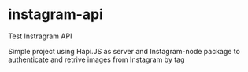 # instagram-api
Test Instragram API

Simple project using Hapi.JS as server and Instagram-node package to authenticate and retrive images from Instagram by tag


